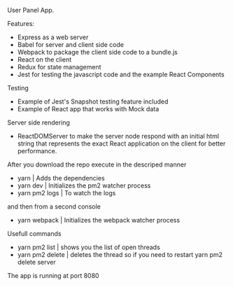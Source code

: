 User Panel App.

Features:
- Express as a web server
- Babel for server and client side code
- Webpack to package the client side code to a bundle.js
- React on the client
- Redux for state management
- Jest for testing the javascript code and the example React Components

Testing
- Example of Jest's Snapshot testing feature included
- Example of React app that works with Mock data

Server side rendering
- ReactDOMServer to make the server node respond with an initial html string that represents the exact React application on the client for better performance.

After you download the repo execute in the descriped manner
- yarn | Adds the dependencies
- yarn dev | Initializes the pm2 watcher process
- yarn pm2 logs | To watch the logs

and then from a second console
- yarn webpack | Initializes the webpack watcher process

Usefull commands
- yarn pm2 list | shows you the list of open threads
- yarn pm2 delete <thread name> | deletes the thread
so if you need to restart yarn pm2 delete server

The app is running at port 8080
